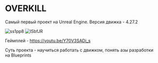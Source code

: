 # OVERKILL
Самый первый проект на Unreal Engine. Версия движка - 4.27.2

![ss1pp8](https://github.com/KachesovVadim/Prototype1/assets/142095950/56103779-2239-4c38-989f-6b49e2a82a7e)
![lSbfJR](https://github.com/KachesovVadim/Prototype1/assets/142095950/e424e237-abfd-4fc1-bc13-0b780d3b42af)

Геймплей - https://youtu.be/Y70V3SADi_s

Суть проекта - научиться работать с движком, понять азы разработки на Blueprints
